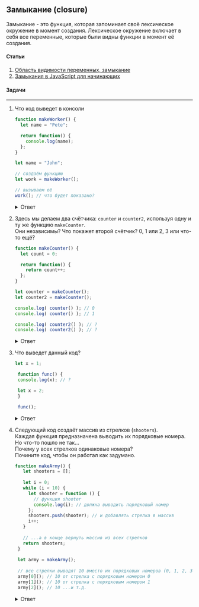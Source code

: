 ## Замыкание (closure)

Замыкание - это функция, которая запоминает своё лексическое окружение в момент создания. Лексическое окружение включает в себя все переменные, которые были видны функции в момент её создания.

#### Статьи
  1. [Область видимости переменных, замыкание](https://learn.javascript.ru/closure)
  2. [Замыкания в JavaScript для начинающих](https://habr.com/ru/companies/ruvds/articles/424967/)

#### Задачи 
---
1. Что код выведет в консоли
   
    ```javascript
    function makeWorker() {
      let name = "Pete";

      return function() {
        console.log(name);
      };
    }

    let name = "John";

    // создаём функцию
    let work = makeWorker();

    // вызываем её
    work(); // что будет показано?
   ```

   <details>
     <summary>Ответ</summary>

      >Pete
   </details>
2. Здесь мы делаем два счётчика: `counter` и `counter2`, используя одну и ту же функцию `makeCounter`. <br/>
   Они независимы? Что покажет второй счётчик? 0, 1 или 2, 3 или что-то ещё?
    ```javascript
    function makeCounter() {
      let count = 0;

      return function() {
        return count++;
      };
    }

    let counter = makeCounter();
    let counter2 = makeCounter();

    console.log( counter() ); // 0
    console.log( counter() ); // 1

    console.log( counter2() ); // ?
    console.log( counter2() ); // ?
    ```

    <details>
     <summary>Ответ</summary>

      >0,1. \
      Функции `counter` и `counter2` созданы разными вызовами `makeCounter`. \
      Так что у них независимые внешние лексические окружения, у каждого из которых свой собственный `count`.
   </details>

  3. Что выведет данный код?
     ```javascript
     let x = 1;

      function func() {
      console.log(x); // ?

      let x = 2;
      }

      func();
     ```

     <details>
     <summary>Ответ</summary>

      >Ошибка: ReferenceError: Cannot access 'x' before initialization
     </details>
  4. Следующий код создаёт массив из стрелков (`shooters`). <br/>
     Каждая функция предназначена выводить их порядковые номера. Но что-то пошло не так… <br/>
     Почему у всех стрелков одинаковые номера? <br/>
     Почините код, чтобы он работал как задумано.

     ```javascript
     function makeArmy() {
        let shooters = [];
      
        let i = 0;
        while (i < 10) {
          let shooter = function () {
            // функция shooter
            console.log(i); // должна выводить порядковый номер
          };
          shooters.push(shooter); // и добавлять стрелка в массив
          i++;
        }
      
        // ...а в конце вернуть массив из всех стрелков
        return shooters;
      }
      
      let army = makeArmy();
      
      // все стрелки выводят 10 вместо их порядковых номеров (0, 1, 2, 3...)
      army[0](); // 10 от стрелка с порядковым номером 0
      army[1](); // 10 от стрелка с порядковым номером 1
      army[2](); // 10 ...и т.д.
     ```

     <details>
       <summary>Ответ</summary>

     Всё потому, что внутри функций `shooter` нет локальной переменной `i`. Когда вызывается такая функция, она берёт `i` из своего     
     внешнего лексического окружения. На момент вызова функции `shooter` из массива,  `makeArmy` уже завершила свою работу, и последнее          значение `i: 10` (конец цикла `while`). <br/>
     Как результат, все функции `shooter` получат одно и то же значение из внешнего лексического окружения: последнее значение `i=10`. <br/>
     Для исправления данного кода, мы можем воспользоваться знанием о том что на каждой итерации блока `while {...}` создается новое             лексическое окружени, поэтому мы можем скопировать значение `i` в переменную внутри блока `while {...}`, например, так:

         ```javascript
           function makeArmy() {
             let shooters = [];
    
             let i = 0;
             while (i < 10) {
                let j = i;
                let shooter = function() { // функция shooter
                  console.log( j ); // должна выводить порядковый номер
                };
               shooters.push(shooter);
               i++;
             }

             return shooters;
           }

         let army = makeArmy();

          // теперь код работает правильно
          army[0](); // 0
          army[5](); // 5
         ```
      Здесь `let j = i` объявляет «итерационно-локальную» переменную `j` и копирует в нее `i`. Примитивы копируются «по значению», поэтому        фактически мы получаем независимую копию `i`, принадлежащую текущей итерации цикла.
      Функции shooter работают правильно, потому что значение i теперь живет чуть ближе.

     </details>


